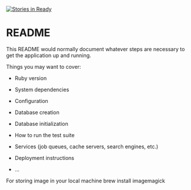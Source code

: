 [![Stories in Ready](https://badge.waffle.io/keomony/clothes_swapping.png?label=ready&title=Ready)](https://waffle.io/keomony/clothes_swapping)
# README

This README would normally document whatever steps are necessary to get the
application up and running.

Things you may want to cover:

* Ruby version

* System dependencies

* Configuration

* Database creation

* Database initialization

* How to run the test suite

* Services (job queues, cache servers, search engines, etc.)

* Deployment instructions

* ...

For storing image in your local machine
brew install imagemagick
